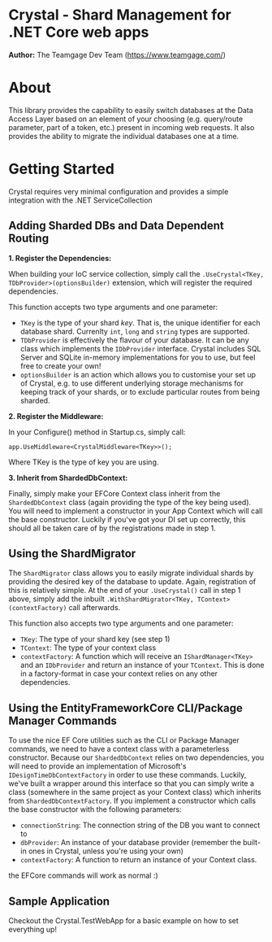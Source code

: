 # Crystal - Shard Management for .NET Core web apps
**Author:** The Teamgage Dev Team (https://www.teamgage.com/)

# About
This library provides the capability to easily switch databases at the Data Access Layer based on an element of your choosing (e.g. query/route parameter, part of a token, etc.) present in incoming web requests. It also provides the ability to migrate the individual databases one at a time.

# Getting Started
Crystal requires very minimal configuration and provides a simple integration with the .NET ServiceCollection

## Adding Sharded DBs and Data Dependent Routing
**1. Register the Dependencies:**

When building your IoC service collection, simply call the `.UseCrystal<TKey, TDbProvider>(optionsBuilder)` extension, which will register the required dependencies.

This function accepts two type arguments and one parameter:
* `TKey` is the type of your shard _key_. That is, the unique identifier for each database shard. Currenlty `int`, `long` and `string` types are supported.
* `TDbProvider` is effectively the flavour of your database. It can be any class which implements the `IDbProvider` interface. Crystal includes SQL Server and SQLite in-memory implementations for you to use, but feel free to create your own!
* `optionsBuilder` is an action which allows you to customise your set up of Crystal, e.g. to use different underlying storage mechanisms for keeping track of your shards, or to exclude particular routes from being sharded.

**2. Register the Middleware:**

In your Configure() method in Startup.cs, simply call:

```app.UseMiddleware<CrystalMiddleware<TKey>>();```

Where TKey is the type of key you are using.

**3. Inherit from ShardedDbContext:**

Finally, simply make your EFCore Context class inherit from the `ShardedDbContext` class (again providing the type of the key being used). You will need to implement a constructor in your App Context which will call the base constructor. Luckily if you've got your DI set up correctly, this should all be taken care of by the registrations made in step 1.

## Using the ShardMigrator

The `ShardMigrator` class allows you to easily migrate individual shards by providing the desired key of the database to update. Again, registration of this is relatively simple.
At the end of your `.UseCrystal()` call in step 1 above, simply add the inbuilt `.WithShardMigrator<TKey, TContext>(contextFactory)` call afterwards.

This function also accepts two type arguments and one parameter:
* `TKey`: The type of your shard key (see step 1)
* `TContext`: The type of your context class
* `contextFactory`: A function which will receive an `IShardManager<TKey>` and an `IDbProvider` and return an instance of your `TContext`. This is done in a factory-format in case your context relies on any other dependencies.

## Using the EntityFrameworkCore CLI/Package Manager Commands
To use the nice EF Core utilities such as the CLI or Package Manager commands, we need to have a context class with a parameterless constructor. Because our `ShardedDbContext` relies on two dependencies, you will need to provide an implementation of Microsoft's `IDesignTimeDbContextFactory` in order to use these commands.
Luckily, we've built a wrapper around this interface so that you can simply write a class (somewhere in the same project as your Context class) which inherits from `ShardedDbContextFactory`. If you implement a constructor which calls the base constructor with the following parameters:
* `connectionString`: The connection string of the DB you want to connect to
* `dbProvider`: An instance of your database provider (remember the built-in ones in Crystal, unless you're using your own)
* `contextFactory`: A function to return an instance of your Context class.

the EFCore commands will work as normal :)

## Sample Application
Checkout the Crystal.TestWebApp for a basic example on how to set everything up!
